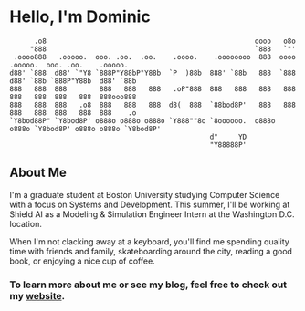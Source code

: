# Hello, I'm Dominic #

```
      .o8                                                   oooo   o8o                                  
     "888                                                   `888   `"'                                  
 .oooo888   .ooooo.  ooo. .oo.  .oo.    .oooo.    .oooooooo  888  oooo   .ooooo.  ooo. .oo.    .ooooo.  
d88' `888  d88' `"Y8 `888P"Y88bP"Y88b  `P  )88b  888' `88b   888  `888  d88' `88b `888P"Y88b  d88' `88b 
888   888  888        888   888   888   .oP"888  888   888   888   888  888   888  888   888  888ooo888 
888   888  888   .o8  888   888   888  d8(  888  `88bod8P'   888   888  888   888  888   888  888    .o 
`Y8bod88P" `Y8bod8P' o888o o888o o888o `Y888""8o `8oooooo.  o888o o888o `Y8bod8P' o888o o888o `Y8bod8P' 
                                                 d"     YD                                              
                                                 "Y88888P'                                         
```

## About Me ##
I'm a graduate student at Boston University studying Computer Science with a focus on Systems and Development. This summer, I'll be working at Shield AI as a Modeling & Simulation Engineer Intern at the Washington D.C. location.

When I'm not clacking away at a keyboard, you'll find me spending quality time with friends and family, skateboarding around the city, reading a good book, or enjoying a nice cup of coffee. 

### To learn more about me or see my blog, feel free to check out my [website](https://dcmaglione.com). ###
